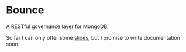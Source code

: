 Bounce
======

A RESTful governance layer for MongoDB.

So far I can only offer some [slides](https://docs.google.com/presentation/d/15GBuwu7Qw6DPQars77bxBk9fb7CyNj5p1CoqpIug1So), but I promise to write documentation soon.
